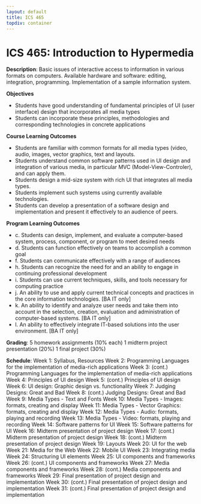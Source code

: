```yaml
---
layout: default
title: ICS 465
topdiv: container
---
```


# ICS 465: Introduction to Hypermedia



**Description**: Basic issues of interactive access to information in various formats on computers. Available hardware and software: editing, integration, programming. Implementation of a sample information system.

**Objectives**

* Students have good understanding of fundamental principles of UI (user interface) design that incorporates all media types
* Students can incorporate these principles, methodologies and corresponding technologies in concrete applications

**Course Learning Outcomes**

* Students are familiar with common formats for all media types (video, audio, images, vector graphics, text and layouts.
* Students understand common software patterns used in UI design and integration of various media, in particular MVC (Model-View-Controler), and can apply them.
* Students design a mid-size system with rich UI that integrates all media types.
* Students implement such systems using currently available technologies.
* Students can develop a presentation of a software design and implementation and present it effectively to an audience of peers.

**Program Learning Outcomes**

* c. Students can design, implement, and evaluate a computer-based system, process, component, or program to meet desired needs
* d. Students can function effectively on teams to accomplish a common goal
* f. Students can communicate effectively with a range of audiences
* h. Students can recognize the need for and an ability to engage in continuing professional development
* i. Students can use current techniques, skills, and tools necessary for computing practice
* j. An ability to use and apply current technical concepts and practices in the core information technologies. [BA IT only]
* k. An ability to identify and analyze user needs and take them into account in the selection, creation, evaluation and administration of computer-based systems. [BA IT only]
* l. An ability to effectively integrate IT-based solutions into the user environment. [BA IT only]


**Grading**: 5 homework assignments (10% each)
1 midterm project presentation (20%)
1 final project (30%)

**Schedule**: Week 1: Syllabus, Resources
Week 2: Programming Languages for the implementation of media-rich applications
Week 3: (cont.) Programming Languages for the implementation of media-rich applications
Week 4: Principles of UI design
Week 5: (cont.) Principles of UI design
Week 6: UI design: Graphic design vs. functionality
Week 7: Judging Designs: Great and Bad 
Week 8: (cont.) Judging Designs: Great and Bad 
Week 9: Media Types - Text and Fonts
Week 10: Media Types - Images: formats, creating and display
Week 11: Media Types - Vector Graphics: formats, creating and display
Week 12: Media Types - Audio: formats, playing and recording
Week 13: Media Types - Video: formats, playing and recording
Week 14: Software patterns for UI
Week 15: Software patterns for UI
Week 16: Midterm presentation of project design
Week 17: (cont.) Midterm presentation of project design
Week 18: (cont.) Midterm presentation of project design
Week 19: Layouts
Week 20:  UI for the web
Week 21: Media for the Web
Week 22: Mobile UI
Week 23: Integrating media
Week 24: Structuring UI elements
Week 25: UI components and frameworks
Week 26: (cont.) UI components and frameworks
Week 27: Media components and frameworks
Week 28: (cont.) Media components and frameworks
Week 29: Final presentation of project design and implementation
Week 30: (cont.) Final presentation of project design and implementation
Week 31: (cont.) Final presentation of project design and implementation